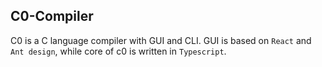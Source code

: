 ## C0-Compiler

C0 is a C language compiler with GUI and CLI. GUI is based on `React` and `Ant design`, while core of c0 is written in `Typescript`.
